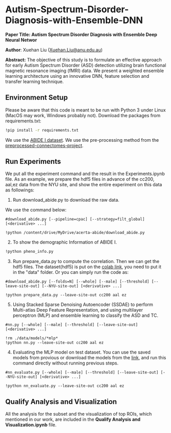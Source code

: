 # Autism-Spectrum-Disorder-Diagnosis-with-Ensemble-DNN

**Paper Title: Autism Spectrum Disorder Diagnosis with Ensemble Deep
Neural Networ**

**Author**: Xuehan Liu (Xuehan.Liu@anu.edu.au)

**Abstract:** The objective of this study is to formulate an effective approach for early Autism Spectrum Disorder (ASD) detection utilizing brain functional magnetic resonance imaging (fMRI) data. We present a weighted ensemble learning architecture using an innovative DNN, feature selection and transfer learning technique. 



## Environment Setup

Please be aware that this code is meant to be run with Python 3 under Linux (MacOS may work, Windows probably not). Download the packages from requirements.txt:

```bash
!pip install -r requirements.txt
```
We use the [ABIDE I dataset](http://fcon_1000.projects.nitrc.org/indi/abide/). We use the pre-processing method from the [preprocessed-connectomes-project](https://github.com/preprocessed-connectomes-project/abide).


## Run Experiments

We put all the experiment command and the result in the Experiments.ipynb file. As an example, we prepare the hdf5 files in advance of the cc200, aal,ez data from the NYU site, and show the entire experiment on this data as followings:

1. Run download_abide.py to download the raw data.

We use the command below:

```
#download_abide.py [--pipeline=cpac] [--strategy=filt_global] [<derivative> ...]

!python /content/drive/MyDrive/acerta-abide/download_abide.py
```

2. To show the demographic Information of ABIDE I.

```bash
!python pheno_info.py
```

3. Run prepare_data.py to compute the correlation. Then we can get the hdf5 files. The dataset(hdf5) is put on the [colab link](https://drive.google.com/file/d/1-WyQ7IOqSxaGcoA6MR4ydJdazlqzKYMY/view?usp=drive_link), you need to put it in the "data" folder. Or you can simply run the code as:

```
#download_abide.py [--folds=N] [--whole] [--male] [--threshold] [--leave-site-out] [--NYU-site-out] [<derivative> ...]

!python prepare_data.py --leave-site-out cc200 aal ez
```

5. Using Stacked Sparse Denoising Autoencoder (SSDAE) to perform Multi-atlas Deep Feature Representation, and using multilayer perceptron (MLP) and ensemble learning to classify the ASD and TC.

```
#nn.py [--whole] [--male] [--threshold] [--leave-site-out] [<derivative> ...]

!rm ./data/models/*mlp*
!python nn.py --leave-site-out cc200 aal ez
```  

4. Evaluating the MLP model on test dataset. You can use the saved models from provious or download the models from the [link](https://drive.google.com/drive/folders/1rIZpXdafzI-nb0YonkL0XQs6pOSSxRUf?usp=drive_link), and run this command directly without running previous steps.

```
#nn_evaluate.py [--whole] [--male] [--threshold] [--leave-site-out] [--NYU-site-out] [<derivative> ...]

!python nn_evaluate.py --leave-site-out cc200 aal ez
```
        
## Qualify Analysis and Visualization

All the analysis for the subset and the visualization of top ROIs, which mentioned in our work, are included in the **Qualify Analysis and Visualization.ipynb** file.






